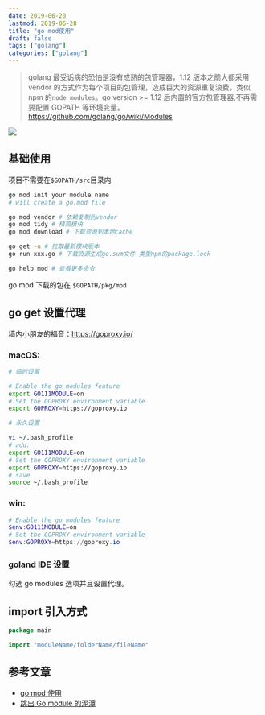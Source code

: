 ```yaml
---
date: 2019-06-20
lastmod: 2019-06-28
title: "go mod使用"
draft: false
tags: ["golang"]
categories: ["golang"]
---
```


> golang 最受诟病的恐怕是没有成熟的包管理器，1.12 版本之前大都采用 vendor 的方式作为每个项目的包管理，造成巨大的资源重复浪费，类似 npm 的`node_modules`。go version >= 1.12 后内置的官方包管理器,不再需要配置 GOPATH 等环境变量。  
> https://github.com/golang/go/wiki/Modules

<img src="https://i.redd.it/fw31b02wfkez.png">

## 基础使用

项目不需要在`$GOPATH/src`目录内

```bash
go mod init your module name
# will create a go.mod file

go mod vendor # 依赖复制到vendor
go mod tidy # 精简模块
go mod download # 下载资源到本地cache

go get -u # 拉取最新模块版本
go run xxx.go # 下载资源生成go.sum文件 类型npm的package.lock

go help mod # 查看更多命令
```

go mod 下载的包在 `$GOPATH/pkg/mod`

## go get 设置代理

墙内小朋友的福音：https://goproxy.io/

### macOS:

```bash
# 临时设置

# Enable the go modules feature
export GO111MODULE=on
# Set the GOPROXY environment variable
export GOPROXY=https://goproxy.io
```

```bash
# 永久设置

vi ~/.bash_profile
# add:
export GO111MODULE=on
# Set the GOPROXY environment variable
export GOPROXY=https://goproxy.io
# save
source ~/.bash_profile
```

### win:

```PowerShell
# Enable the go modules feature
$env:GO111MODULE=on
# Set the GOPROXY environment variable
$env:GOPROXY=https://goproxy.io
```

### goland IDE 设置

勾选 go modules 选项并且设置代理。

## import 引入方式

```go
package main

import "moduleName/folderName/fileName"

```

## 参考文章

- [go mod 使用](https://juejin.im/post/5c8e503a6fb9a070d878184a)
- [跳出 Go module 的泥潭](https://colobu.com/2018/08/27/learn-go-module/)

